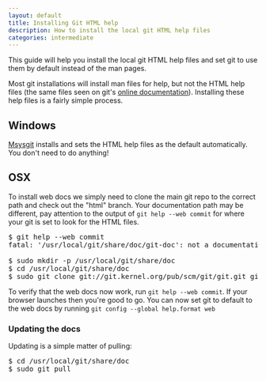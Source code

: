 ```yaml
---
layout: default
title: Installing Git HTML help
description: How to install the local git HTML help files
categories: intermediate
---
```


<p class="intro">This guide will help you install the local git HTML help files and set git to use them by default instead of the man pages.</p>

<p class="intro">Most git installations will install man files for help, but not the HTML help files (the same files seen on git's <a href="http://www.kernel.org/pub/software/scm/git-core/docs/">online documentation</a>).  Installing these help files is a fairly simple process.</p>

Windows
-------

[Msysgit](http://code.google.com/p/msysgit/) installs and sets the HTML help files as the default automatically.  You don't need to do anything!

OSX
---

To install web docs we simply need to clone the main git repo to the correct path and check out the "html" branch.  Your documentation path may be different, pay attention to the output of `git help --web commit` for where your git is set to look for the HTML files.

<pre class="terminal">
$ git help --web commit
fatal: '/usr/local/git/share/doc/git-doc': not a documentation directory.

$ sudo mkdir -p /usr/local/git/share/doc
$ cd /usr/local/git/share/doc
$ sudo git clone git://git.kernel.org/pub/scm/git/git.git git-doc --branch html
</pre>

To verify that the web docs now work, run `git help --web commit`.  If your browser launches then you're good to go.  You can now set git to default to the web docs by running `git config --global help.format web`

### Updating the docs

Updating is a simple matter of pulling:

<pre class="terminal">
$ cd /usr/local/git/share/doc
$ sudo git pull
</pre>
